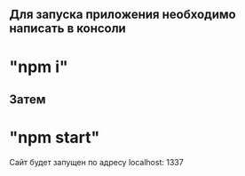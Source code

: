 ## Для запуска приложения необходимо написать в консоли 
# "npm i"

## Затем 
# "npm start"

Сайт будет запущен по адресу localhost: 1337

